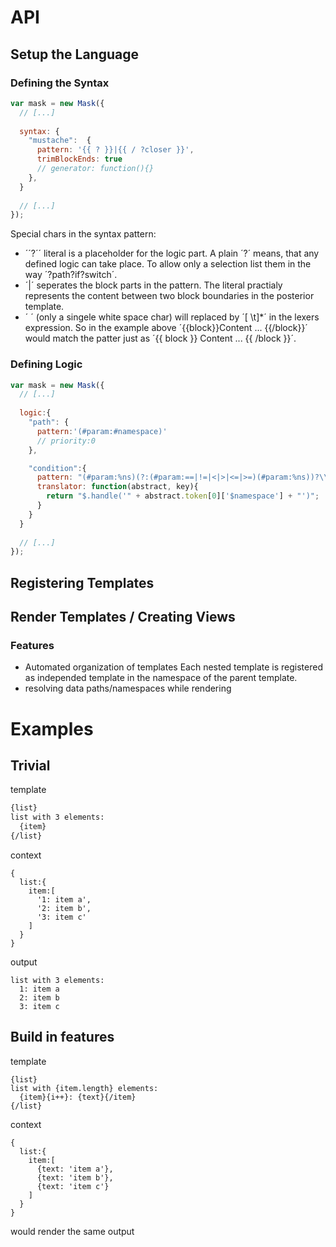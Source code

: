 # API
## Setup the Language
### Defining the Syntax
```javascript
var mask = new Mask({
  // [...]
  
  syntax: {
    "mustache":  {
      pattern: '{{ ? }}|{{ / ?closer }}',
      trimBlockEnds: true
      // generator: function(){}
    },
  }
  
  // [...]
});
```
Special chars in the syntax pattern:
- ´´?´´ literal is a placeholder for the logic part. A plain ´?´ means, that any defined logic can take place. To allow only a selection list them in the way ´?path?if?switch´.
- ´|´ seperates the block parts in the pattern. The literal practialy represents the content between two block boundaries in the posterior template.
- ´ ´ (only a singele white space char) will replaced by ´[ \\t]*´ in the lexers expression. So in the example above ´{{block}}Content ... {{/block}}´ would match the patter just as ´{{ block }} Content ... {{ /block }}´.

### Defining Logic
```javascript
var mask = new Mask({
  // [...]
  
  logic:{
    "path": {
      pattern:'(#param:#namespace)'
      // priority:0
    },

    "condition":{
      pattern: "(#param:%ns)(?:(#param:==|!=|<|>|<=|>=)(#param:%ns))?\\?(#param:#namespace)(?:\\:(#param:%ns))?",
      translator: function(abstract, key){
        return "$.handle('" + abstract.token[0]['$namespace'] + "')";
      }
    }
  }
  
  // [...]
});
```
## Registering Templates
## Render Templates / Creating Views
### Features
* Automated organization of templates
  Each nested template is registered as independed template in the namespace of the parent template.
* resolving data paths/namespaces while rendering

# Examples
## Trivial
template
```mustache
{list}
list with 3 elements:
  {item}
{/list}
```
context
```
{
  list:{
    item:[
      '1: item a',
      '2: item b',
      '3: item c'
    ]
  }
}
```
output
```
list with 3 elements:
  1: item a
  2: item b
  3: item c
```

## Build in features
template
```
{list}
list with {item.length} elements:
  {item}{i++}: {text}{/item}
{/list}
```
context
```
{
  list:{
    item:[
      {text: 'item a'},
      {text: 'item b'},
      {text: 'item c'}
    ]
  }
}
```
would render the same output
